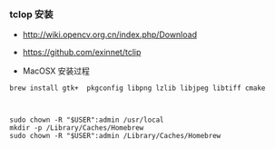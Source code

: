 ### tclop 安装

- http://wiki.opencv.org.cn/index.php/Download
- https://github.com/exinnet/tclip


- MacOSX 安装过程
```
brew install gtk+  pkgconfig libpng lzlib libjpeg libtiff cmake



sudo chown -R "$USER":admin /usr/local
mkdir -p /Library/Caches/Homebrew
sudo chown -R "$USER":admin /Library/Caches/Homebrew


        
```              